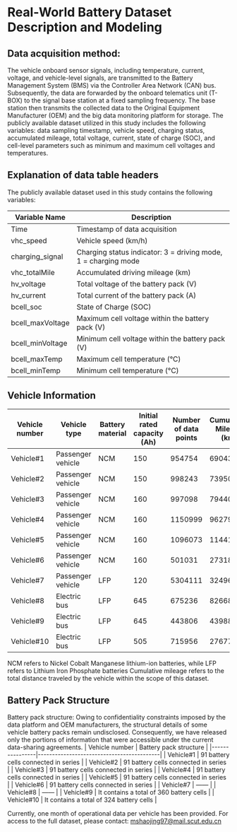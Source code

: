 # Real-World Battery Dataset Description and Modeling

## Data acquisition method:
The vehicle onboard sensor signals, including temperature, current, voltage, and vehicle-level signals, are transmitted to the Battery Management System (BMS) via the Controller Area Network (CAN) bus. Subsequently, 
the data are forwarded by the onboard telematics unit (T-BOX) to the signal base station at a fixed sampling frequency. The base station then transmits the collected data to the Original Equipment Manufacturer (OEM) and the big data monitoring platform for storage. 
The publicly available dataset utilized in this study includes the following variables: data sampling timestamp, vehicle speed, charging status, accumulated mileage, total voltage, current, state of charge (SOC), and cell-level parameters such as minimum and maximum cell voltages and temperatures.

## Explanation of data table headers

The publicly available dataset used in this study contains the following variables:

| Variable Name | Description |
| -------------- | ----------- |
| Time | Timestamp of data acquisition |
| vhc_speed | Vehicle speed (km/h) |
| charging_signal | Charging status indicator: 3 = driving mode, 1 = charging mode |
| vhc_totalMile | Accumulated driving mileage (km) |
| hv_voltage | Total voltage of the battery pack (V) |
| hv_current | Total current of the battery pack (A) |
| bcell_soc | State of Charge (SOC) |
| bcell_maxVoltage | Maximum cell voltage within the battery pack (V) |
| bcell_minVoltage | Minimum cell voltage within the battery pack (V) |
| bcell_maxTemp | Maximum cell temperature (°C) |
| bcell_minTemp | Minimum cell temperature (°C) |


## Vehicle Information

| Vehicle number | Vehicle type     | Battery material | Initial rated capacity (Ah) | Number of data points | Cumulative Mileage (km) | Sampling frequency (Hz) |
|----------------|------------------|-------------------|-----------------------------|-----------------------|-------------------------|-------------------------|
| Vehicle#1      | Passenger vehicle | NCM              | 150                         | 954754                | 69043                   | 0.1                     |
| Vehicle#2      | Passenger vehicle | NCM              | 150                         | 998243                | 73950                   | 0.1                     |
| Vehicle#3      | Passenger vehicle | NCM              | 160                         | 997098                | 79440                   | 0.1                     |
| Vehicle#4      | Passenger vehicle | NCM              | 160                         | 1150999               | 96279                   | 0.1                     |
| Vehicle#5      | Passenger vehicle | NCM              | 160                         | 1096073               | 114413                  | 0.1                     |
| Vehicle#6      | Passenger vehicle | NCM              | 160                         | 501031                | 27318                   | 0.1                     |
| Vehicle#7      | Passenger vehicle | LFP              | 120                         | 5304111               | 32496                   | 0.5                     |
| Vehicle#8      | Electric bus      | LFP              | 645                         | 675236                | 82668                   | 0.1                     |
| Vehicle#9      | Electric bus      | LFP              | 645                         | 443806                | 43988                   | 0.1                     |
| Vehicle#10     | Electric bus      | LFP              | 505                         | 715956                | 27677                   | 0.1                     |

NCM refers to Nickel Cobalt Manganese lithium-ion batteries, while LFP refers to Lithium Iron Phosphate batteries
Cumulative mileage refers to the total distance traveled by the vehicle within the scope of this dataset.

## Battery Pack Structure

Battery pack structure: Owing to confidentiality constraints imposed by the data platform and OEM manufacturers, the structural details of some vehicle battery packs remain undisclosed. Consequently, 
we have released only the portions of information that were accessible under the current data-sharing agreements.
| Vehicle number | Battery pack structure                  |
|----------------|-------------------------------------------|
| Vehicle#1      | 91 battery cells connected in series     |
| Vehicle#2      | 91 battery cells connected in series     |
| Vehicle#3      | 91 battery cells connected in series     |
| Vehicle#4      | 91 battery cells connected in series     |
| Vehicle#5      | 91 battery cells connected in series     |
| Vehicle#6      | 91 battery cells connected in series     |
| Vehicle#7      | ——                                       |
| Vehicle#8      | ——                                       |
| Vehicle#9      | It contains a total of 360 battery cells |
| Vehicle#10     | It contains a total of 324 battery cells |


Currently, one month of operational data per vehicle has been provided. For access to the full dataset, please contact: mshaojing97@mail.scut.edu.cn





